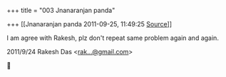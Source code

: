 +++
title = "003 Jnanaranjan panda"

+++
[[Jnanaranjan panda	2011-09-25, 11:49:25 [Source](https://groups.google.com/g/bvparishat/c/GhyBui3QUTg)]]



I am agree with Rakesh, plz don't repeat same problem again and again.  
  

2011/9/24 Rakesh Das \<[rak...@gmail.com]()\>



